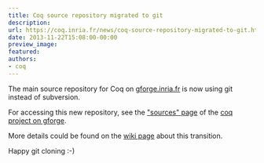 ```yaml
---
title: Coq source repository migrated to git
description:
url: https://coq.inria.fr/news/coq-source-repository-migrated-to-git.html
date: 2013-11-22T15:08:00-00:00
preview_image:
featured:
authors:
- coq
---
```



<p>The main source repository for Coq on <a href="http://coq.gforge.inria.fr">gforge.inria.fr</a> is now using git instead of subversion.</p>
<p>For accessing this new repository, see the <a href="https://gforge.inria.fr/scm/?group_id=269">&quot;sources&quot; page</a> of the <a href="http://coq.gforge.inria.fr">coq project on gforge</a>.</p>
<p>More details could be found on the <a href="https://coq.inria.fr/cocorico/MigrationGit">wiki page</a> about this transition.</p>
<p>Happy git cloning :-)</p>

 
